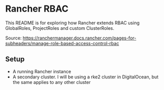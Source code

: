 # Rancher RBAC

This README is for exploring how Rancher extends RBAC using GlobalRoles, ProjectRoles and custom ClusterRoles.

Source: https://ranchermanager.docs.rancher.com/pages-for-subheaders/manage-role-based-access-control-rbac

## Setup

- A running Rancher instance
- A secondary cluster. I will be using a rke2 cluster in DigitalOcean, but the same applies to any other cluster



